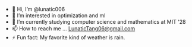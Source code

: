 - 👋 Hi, I’m @lunatic006
- 👀 I’m interested in optimization and ml
- 🌱 I’m currently studying computer science and mathematics at MIT '28
- 📫 How to reach me ... LunaticTang06@gmail.com
- ⚡ Fun fact: My favorite kind of weather is rain.

<!---
lunatic006/lunatic006 is a ✨ special ✨ repository because its `README.md` (this file) appears on your GitHub profile.
You can click the Preview link to take a look at your changes.
--->
